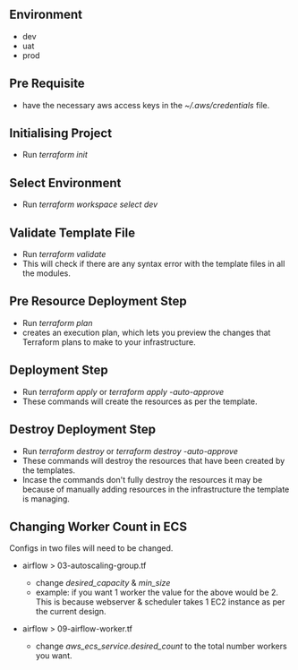 
## Environment
* dev
* uat
* prod

## Pre Requisite
* have the necessary aws access keys in the _~/.aws/credentials_ file.

## Initialising Project
* Run _terraform init_

## Select Environment
* Run _terraform workspace select dev_

## Validate Template File
* Run _terraform validate_
* This will check if there are any syntax error with the template files in all the modules.

## Pre Resource Deployment Step
* Run _terraform plan_
* creates an execution plan, which lets you preview the changes that Terraform plans to make to your infrastructure.

## Deployment Step
* Run _terraform apply_ or _terraform apply -auto-approve_
* These commands will create the resources as per the template.

## Destroy Deployment Step
* Run _terraform destroy_ or _terraform destroy -auto-approve_
* These commands will destroy the resources that have been created by the templates.
* Incase the commands don't fully destroy the resources it may be because of manually adding resources in the infrastructure the template is managing.

## Changing Worker Count in ECS
Configs in two files will need to be changed.

* airflow > 03-autoscaling-group.tf
  * change _desired_capacity_ & _min_size_
  * example: if you want 1 worker the value for the above would be 2. This is because webserver & scheduler takes 1 EC2 instance as per the current design.

* airflow > 09-airflow-worker.tf
  * change _aws_ecs_service.desired_count_ to the total number workers you want.
